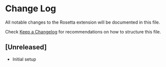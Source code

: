 # Change Log

All notable changes to the Rosetta extension will be documented in this file.

Check [Keep a Changelog](http://keepachangelog.com/) for recommendations on how to structure this file.

## [Unreleased]

- Initial setup
